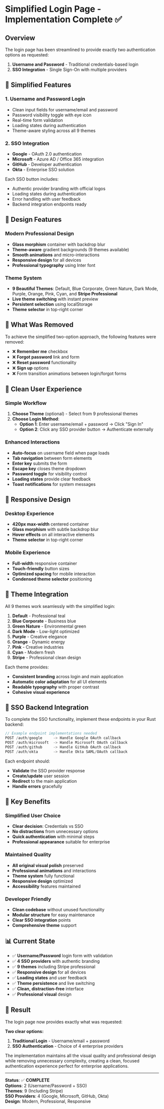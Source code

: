 # Simplified Login Page - Implementation Complete ✅

## Overview

The login page has been streamlined to provide exactly two authentication options as requested:

1. **Username and Password** - Traditional credentials-based login
2. **SSO Integration** - Single Sign-On with multiple providers

## 🎯 Simplified Features

### 1. **Username and Password Login**
- Clean input fields for username/email and password
- Password visibility toggle with eye icon
- Real-time form validation
- Loading states during authentication
- Theme-aware styling across all 9 themes

### 2. **SSO Integration**
- **Google** - OAuth 2.0 authentication
- **Microsoft** - Azure AD / Office 365 integration
- **GitHub** - Developer authentication
- **Okta** - Enterprise SSO solution

Each SSO button includes:
- Authentic provider branding with official logos
- Loading states during authentication
- Error handling with user feedback
- Backend integration endpoints ready

## 🎨 Design Features

### Modern Professional Design
- **Glass morphism** container with backdrop blur
- **Theme-aware** gradient backgrounds (9 themes available)
- **Smooth animations** and micro-interactions
- **Responsive design** for all devices
- **Professional typography** using Inter font

### Theme System
- **9 Beautiful Themes**: Default, Blue Corporate, Green Nature, Dark Mode, Purple, Orange, Pink, Cyan, and **Stripe Professional**
- **Live theme switching** with instant preview
- **Persistent selection** using localStorage
- **Theme selector** in top-right corner

## 🔧 What Was Removed

To achieve the simplified two-option approach, the following features were removed:

- ❌ **Remember me** checkbox
- ❌ **Forgot password** link and form
- ❌ **Reset password** functionality
- ❌ **Sign up** options
- ❌ Form transition animations between login/forgot forms

## 🚀 Clean User Experience

### Simple Workflow
1. **Choose Theme** (optional) - Select from 9 professional themes
2. **Choose Login Method**:
   - **Option 1**: Enter username/email + password → Click "Sign In"
   - **Option 2**: Click any SSO provider button → Authenticate externally

### Enhanced Interactions
- **Auto-focus** on username field when page loads
- **Tab navigation** between form elements
- **Enter key** submits the form
- **Escape key** closes theme dropdown
- **Password toggle** for visibility control
- **Loading states** provide clear feedback
- **Toast notifications** for system messages

## 📱 Responsive Design

### Desktop Experience
- **420px max-width** centered container
- **Glass morphism** with subtle backdrop blur
- **Hover effects** on all interactive elements
- **Theme selector** in top-right corner

### Mobile Experience
- **Full-width** responsive container
- **Touch-friendly** button sizes
- **Optimized spacing** for mobile interaction
- **Condensed theme selector** positioning

## 🎨 Theme Integration

All 9 themes work seamlessly with the simplified login:

1. **Default** - Professional teal
2. **Blue Corporate** - Business blue
3. **Green Nature** - Environmental green
4. **Dark Mode** - Low-light optimized
5. **Purple** - Creative elegance
6. **Orange** - Dynamic energy
7. **Pink** - Creative industries
8. **Cyan** - Modern fresh
9. **Stripe** - Professional clean design

Each theme provides:
- **Consistent branding** across login and main application
- **Automatic color adaptation** for all UI elements
- **Readable typography** with proper contrast
- **Cohesive visual experience**

## 🔐 SSO Backend Integration

To complete the SSO functionality, implement these endpoints in your Rust backend:

```rust
// Example endpoint implementations needed
POST /auth/google     -> Handle Google OAuth callback
POST /auth/microsoft  -> Handle Microsoft OAuth callback  
POST /auth/github     -> Handle GitHub OAuth callback
POST /auth/okta       -> Handle Okta SAML/OAuth callback
```

Each endpoint should:
- **Validate** the SSO provider response
- **Create/update** user session
- **Redirect** to the main application
- **Handle errors** gracefully

## 🎯 Key Benefits

### Simplified User Choice
- **Clear decision**: Credentials vs SSO
- **No distractions** from unnecessary options
- **Quick authentication** with minimal steps
- **Professional appearance** suitable for enterprise

### Maintained Quality
- **All original visual polish** preserved
- **Professional animations** and interactions
- **Theme system** fully functional
- **Responsive design** optimized
- **Accessibility** features maintained

### Developer Friendly
- **Clean codebase** without unused functionality
- **Modular structure** for easy maintenance
- **Clear SSO integration** points
- **Comprehensive theme** support

## 📊 Current State

- ✅ **Username/Password** login form with validation
- ✅ **4 SSO providers** with authentic branding
- ✅ **9 themes** including Stripe professional
- ✅ **Responsive design** for all devices
- ✅ **Loading states** and user feedback
- ✅ **Theme persistence** and live switching
- ✅ **Clean, distraction-free** interface
- ✅ **Professional visual** design

## 🎉 Result

The login page now provides exactly what was requested:

**Two clear options:**
1. **Traditional Login** - Username/email + password
2. **SSO Authentication** - Choice of 4 enterprise providers

The implementation maintains all the visual quality and professional design while removing unnecessary complexity, creating a clean, focused authentication experience perfect for enterprise applications.

---

**Status**: ✅ **COMPLETE**  
**Options**: 2 (Username/Password + SSO)  
**Themes**: 9 (Including Stripe)  
**SSO Providers**: 4 (Google, Microsoft, GitHub, Okta)  
**Design**: Modern, Professional, Responsive
